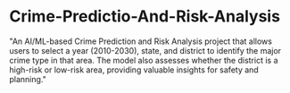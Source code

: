 # Crime-Predictio-And-Risk-Analysis
"An AI/ML-based Crime Prediction and Risk Analysis project that allows users to select a year (2010-2030), state, and district to identify the major crime type in that area. The model also assesses whether the district is a high-risk or low-risk area, providing valuable insights for safety and planning."

